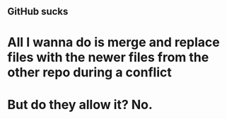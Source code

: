 ## GitHub sucks
# All I wanna do is merge and replace files with the newer files from the other repo during a conflict
# But do they allow it? No.

